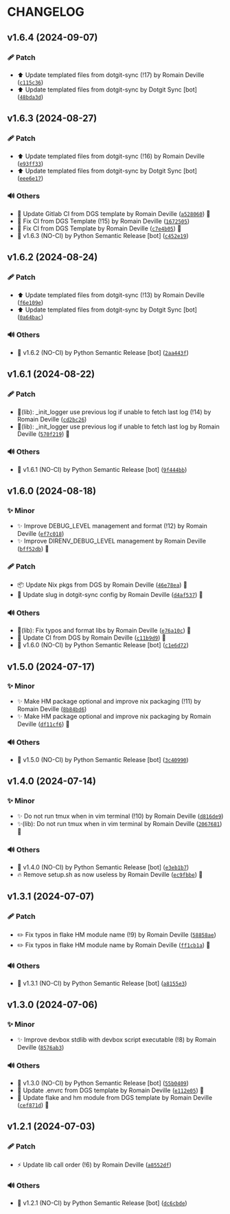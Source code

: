 <!-- markdownlint-disable-file -->
# CHANGELOG

## v1.6.4 (2024-09-07)

### 🩹 Patch

  * ⬆️ Update templated files from dotgit-sync (!17) by Romain Deville ([`c115c36`](https://framagit.org/rdeville-public/dotfiles/direnv/-/commit/c115c365a3fa7e1078ae11a311f04f2c5a7c8af3))
  * ⬆️ Update templated files from dotgit-sync by Dotgit Sync [bot] ([`48bda3d`](https://framagit.org/rdeville-public/dotfiles/direnv/-/commit/48bda3dce12359e04d51a9707327e3a1a046e431))

## v1.6.3 (2024-08-27)

### 🩹 Patch

  * ⬆️ Update templated files from dotgit-sync (!16) by Romain Deville ([`e93ff33`](https://framagit.org/rdeville-public/dotfiles/direnv/-/commit/e93ff331efc12ea759ee7067837bde327edd8fff))
  * ⬆️ Update templated files from dotgit-sync by Dotgit Sync [bot] ([`eee6e17`](https://framagit.org/rdeville-public/dotfiles/direnv/-/commit/eee6e173528173627dd75286e37388496ddef814))

### 🔊 Others

  * 👷 Update Gitlab CI from DGS template by Romain Deville ([`a528060`](https://framagit.org/rdeville-public/dotfiles/direnv/-/commit/a52806098665c5d440450f31e4758c22d6b07048)) 🔏
  * 💚 Fix CI from DGS Template (!15) by Romain Deville ([`1672505`](https://framagit.org/rdeville-public/dotfiles/direnv/-/commit/1672505ab968ebeb329cf21fc117ab36a04890c0))
  * 💚 Fix CI from DGS Template by Romain Deville ([`c7e4b05`](https://framagit.org/rdeville-public/dotfiles/direnv/-/commit/c7e4b05312bb21fbffdf8ea8a7cf03b0535a4530)) 🔏
  * 🔖 v1.6.3 (NO-CI) by Python Semantic Release [bot] ([`c452e19`](https://framagit.org/rdeville-public/dotfiles/direnv/-/commit/c452e1903d8fe5177edf0a1b568cda728505cafd))

## v1.6.2 (2024-08-24)

### 🩹 Patch

  * ⬆️ Update templated files from dotgit-sync (!13) by Romain Deville ([`f6e109e`](https://framagit.org/rdeville-public/dotfiles/direnv/-/commit/f6e109eb7e2ba4c67dd7ef8d6fe85f6811843fb8))
  * ⬆️ Update templated files from dotgit-sync by Dotgit Sync [bot] ([`0a64bac`](https://framagit.org/rdeville-public/dotfiles/direnv/-/commit/0a64bac11892e87ba3e7964889c91dc67655daff))

### 🔊 Others

  * 🔖 v1.6.2 (NO-CI) by Python Semantic Release [bot] ([`2aa443f`](https://framagit.org/rdeville-public/dotfiles/direnv/-/commit/2aa443f19c7a94f51f74b32906476fd6091cace1))

## v1.6.1 (2024-08-22)

### 🩹 Patch

  * 🐛(lib): _init_logger use previous log if unable to fetch last log (!14) by Romain Deville ([`cd2bc26`](https://framagit.org/rdeville-public/dotfiles/direnv/-/commit/cd2bc26e3748f4e51d33c4703187e0f693b3ee52))
  * 🐛(lib): _init_logger use previous log if unable to fetch last log by Romain Deville ([`570f219`](https://framagit.org/rdeville-public/dotfiles/direnv/-/commit/570f2198fec8f23b45ba7537882be8247261fb63)) 🔏

### 🔊 Others

  * 🔖 v1.6.1 (NO-CI) by Python Semantic Release [bot] ([`9f444bb`](https://framagit.org/rdeville-public/dotfiles/direnv/-/commit/9f444bb1273622339d31887a66836ddd7e14266b))

## v1.6.0 (2024-08-18)

### ✨ Minor

  * ✨ Improve DEBUG_LEVEL management and format (!12) by Romain Deville ([`ef7c018`](https://framagit.org/rdeville-public/dotfiles/direnv/-/commit/ef7c0187a61b34ff6b4eb7a5c70ed24b7a570a53))
  * ✨ Improve DIRENV_DEBUG_LEVEL management by Romain Deville ([`bff52db`](https://framagit.org/rdeville-public/dotfiles/direnv/-/commit/bff52db9dbf8998b430502e07ccee5b7c8583d9a)) 🔏

### 🩹 Patch

  * 📦️ Update Nix pkgs from DGS by Romain Deville ([`46e78ea`](https://framagit.org/rdeville-public/dotfiles/direnv/-/commit/46e78ea8fe448fb31ed87368bd04670beb85dea5)) 🔏
  * 🔧 Update slug in dotgit-sync config by Romain Deville ([`d4af537`](https://framagit.org/rdeville-public/dotfiles/direnv/-/commit/d4af53720308ea05b56d8615de4f35d95b9a6cfa)) 🔏

### 🔊 Others

  * 🎨(lib): Fix typos and format libs by Romain Deville ([`e76a10c`](https://framagit.org/rdeville-public/dotfiles/direnv/-/commit/e76a10c9e8a2b294f9953c401533b922f22bebe7)) 🔏
  * 💚 Update CI from DGS by Romain Deville ([`c11b9d9`](https://framagit.org/rdeville-public/dotfiles/direnv/-/commit/c11b9d928ab0c7c4f44761399f1906003f649e49)) 🔏
  * 🔖 v1.6.0 (NO-CI) by Python Semantic Release [bot] ([`c1e6d72`](https://framagit.org/rdeville-public/dotfiles/direnv/-/commit/c1e6d72f099b34881d55244987f08d627748f2a8))

## v1.5.0 (2024-07-17)

### ✨ Minor

  * ✨ Make HM package optional and improve nix packaging (!11) by Romain Deville ([`8b84bd6`](https://framagit.org/rdeville-public/dotfiles/direnv/-/commit/8b84bd639177a61b82e17cf75dc4b21a2dd0ddf3))
  * ✨ Make HM package optional and improve nix packaging by Romain Deville ([`df11cf6`](https://framagit.org/rdeville-public/dotfiles/direnv/-/commit/df11cf64008f8ad690ae879e908ba131ec21deeb)) 🔏

### 🔊 Others

  * 🔖 v1.5.0 (NO-CI) by Python Semantic Release [bot] ([`3c40990`](https://framagit.org/rdeville-public/dotfiles/direnv/-/commit/3c409904c8234a0b299bb364a37d7f1a466a3c55))

## v1.4.0 (2024-07-14)

### ✨ Minor

  * ✨ Do not run tmux when in vim terminal (!10) by Romain Deville ([`d816de9`](https://framagit.org/rdeville-public/dotfiles/direnv/-/commit/d816de95059e02fbddc1e33ecb28e3f3ebbf8b44))
  * ✨(lib): Do not run tmux when in vim terminal by Romain Deville ([`2067681`](https://framagit.org/rdeville-public/dotfiles/direnv/-/commit/20676814ac1420ab48452b85cf29482466f2616d)) 🔏

### 🔊 Others

  * 🔖 v1.4.0 (NO-CI) by Python Semantic Release [bot] ([`e3eb1b7`](https://framagit.org/rdeville-public/dotfiles/direnv/-/commit/e3eb1b71e1b245c4218e788eda18e7ba578bccc8))
  * 🔥 Remove setup.sh as now useless by Romain Deville ([`ec9fbbe`](https://framagit.org/rdeville-public/dotfiles/direnv/-/commit/ec9fbbe04c1112fba70fe5cbdfa0e698d472d89f)) 🔏

## v1.3.1 (2024-07-07)

### 🩹 Patch

  * ✏️ Fix typos in flake HM module name (!9) by Romain Deville ([`58858ae`](https://framagit.org/rdeville-public/dotfiles/direnv/-/commit/58858ae36bbc54f3a051d2ed25b5a5608d565710))
  * ✏️ Fix typos in flake HM module name by Romain Deville ([`ff1cb1a`](https://framagit.org/rdeville-public/dotfiles/direnv/-/commit/ff1cb1abaf2f99704b91824a94ff73c0923cbc1b)) 🔏

### 🔊 Others

  * 🔖 v1.3.1 (NO-CI) by Python Semantic Release [bot] ([`a8155e3`](https://framagit.org/rdeville-public/dotfiles/direnv/-/commit/a8155e302741f683950d00fd6bc7f7d9fde0e529))

## v1.3.0 (2024-07-06)

### ✨ Minor

  * ✨ Improve devbox stdlib with devbox script executable (!8) by Romain Deville ([`8576ab3`](https://framagit.org/rdeville-public/dotfiles/direnv/-/commit/8576ab35c719e63e41ed49048a5f445fae2e73f8))

### 🔊 Others

  * 🔖 v1.3.0 (NO-CI) by Python Semantic Release [bot] ([`55b0409`](https://framagit.org/rdeville-public/dotfiles/direnv/-/commit/55b0409cd9e4f37a6c74cce6b329c1d6b554e020))
  * 🔨 Update .envrc from DGS template by Romain Deville ([`e112e05`](https://framagit.org/rdeville-public/dotfiles/direnv/-/commit/e112e051817dbd4aac066242a9853bed2037fd2d)) 🔏
  * 🔨 Update flake and hm module from DGS template by Romain Deville ([`cef871d`](https://framagit.org/rdeville-public/dotfiles/direnv/-/commit/cef871d63c0fa3727a7f1b4e27cd793bfbb50c65)) 🔏

## v1.2.1 (2024-07-03)

### 🩹 Patch

  * ⚡️ Update lib call order (!6) by Romain Deville ([`a8552df`](https://framagit.org/rdeville-public/dotfiles/direnv/-/commit/a8552dfd12ff5897c69cf42891b95c617c06bca9))

### 🔊 Others

  * 🔖 v1.2.1 (NO-CI) by Python Semantic Release [bot] ([`dc6cbde`](https://framagit.org/rdeville-public/dotfiles/direnv/-/commit/dc6cbde0eef83f2f6fa1c71d7f235d0ab9c8a79e))
